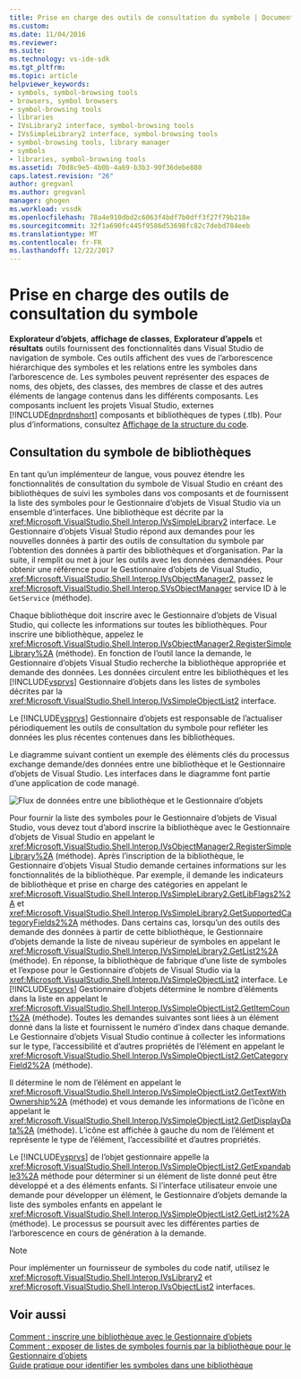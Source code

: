 ```yaml
---
title: Prise en charge des outils de consultation du symbole | Documents Microsoft
ms.custom: 
ms.date: 11/04/2016
ms.reviewer: 
ms.suite: 
ms.technology: vs-ide-sdk
ms.tgt_pltfrm: 
ms.topic: article
helpviewer_keywords:
- symbols, symbol-browsing tools
- browsers, symbol browsers
- symbol-browsing tools
- libraries
- IVsLibrary2 interface, symbol-browsing tools
- IVsSimpleLibrary2 interface, symbol-browsing tools
- symbol-browsing tools, library manager
- symbols
- libraries, symbol-browsing tools
ms.assetid: 70d8c9e5-4b0b-4a69-b3b3-90f36debe880
caps.latest.revision: "26"
author: gregvanl
ms.author: gregvanl
manager: ghogen
ms.workload: vssdk
ms.openlocfilehash: 78a4e910dbd2c6063f4bdf7b0dff3f27f79b218e
ms.sourcegitcommit: 32f1a690fc445f9586d53698fc82c7debd784eeb
ms.translationtype: MT
ms.contentlocale: fr-FR
ms.lasthandoff: 12/22/2017
---
```

# <a name="supporting-symbol-browsing-tools"></a>Prise en charge des outils de consultation du symbole
**Explorateur d’objets**, **affichage de classes**, **Explorateur d’appels** et **résultats** outils fournissent des fonctionnalités dans Visual Studio de navigation de symbole. Ces outils affichent des vues de l’arborescence hiérarchique des symboles et les relations entre les symboles dans l’arborescence de. Les symboles peuvent représenter des espaces de noms, des objets, des classes, des membres de classe et des autres éléments de langage contenus dans les différents composants. Les composants incluent les projets Visual Studio, externes [!INCLUDE[dnprdnshort](../../code-quality/includes/dnprdnshort_md.md)] composants et bibliothèques de types (.tlb). Pour plus d’informations, consultez [Affichage de la structure du code](../../ide/viewing-the-structure-of-code.md).  
  
## <a name="symbol-browsing-libraries"></a>Consultation du symbole de bibliothèques  
 En tant qu’un implémenteur de langue, vous pouvez étendre les fonctionnalités de consultation du symbole de Visual Studio en créant des bibliothèques de suivi les symboles dans vos composants et de fournissent la liste des symboles pour le Gestionnaire d’objets de Visual Studio via un ensemble d’interfaces. Une bibliothèque est décrite par la <xref:Microsoft.VisualStudio.Shell.Interop.IVsSimpleLibrary2> interface. Le Gestionnaire d’objets Visual Studio répond aux demandes pour les nouvelles données à partir des outils de consultation du symbole par l’obtention des données à partir des bibliothèques et d’organisation. Par la suite, il remplit ou met à jour les outils avec les données demandées. Pour obtenir une référence pour le Gestionnaire d’objets de Visual Studio, <xref:Microsoft.VisualStudio.Shell.Interop.IVsObjectManager2>, passez le <xref:Microsoft.VisualStudio.Shell.Interop.SVsObjectManager> service ID à le `GetService` (méthode).  
  
 Chaque bibliothèque doit inscrire avec le Gestionnaire d’objets de Visual Studio, qui collecte les informations sur toutes les bibliothèques. Pour inscrire une bibliothèque, appelez le <xref:Microsoft.VisualStudio.Shell.Interop.IVsObjectManager2.RegisterSimpleLibrary%2A> (méthode). En fonction de l’outil lance la demande, le Gestionnaire d’objets Visual Studio recherche la bibliothèque appropriée et demande des données. Les données circulent entre les bibliothèques et les [!INCLUDE[vsprvs](../../code-quality/includes/vsprvs_md.md)] Gestionnaire d’objets dans les listes de symboles décrites par la <xref:Microsoft.VisualStudio.Shell.Interop.IVsSimpleObjectList2> interface.  
  
 Le [!INCLUDE[vsprvs](../../code-quality/includes/vsprvs_md.md)] Gestionnaire d’objets est responsable de l’actualiser périodiquement les outils de consultation du symbole pour refléter les données les plus récentes contenues dans les bibliothèques.  
  
 Le diagramme suivant contient un exemple des éléments clés du processus exchange demande/des données entre une bibliothèque et le Gestionnaire d’objets de Visual Studio. Les interfaces dans le diagramme font partie d’une application de code managé.  
  
 ![Flux de données entre une bibliothèque et le Gestionnaire d’objets](../../extensibility/internals/media/callbrowserdiagram.gif "CallBrowserDiagram")  
  
 Pour fournir la liste des symboles pour le Gestionnaire d’objets de Visual Studio, vous devez tout d’abord inscrire la bibliothèque avec le Gestionnaire d’objets de Visual Studio en appelant le <xref:Microsoft.VisualStudio.Shell.Interop.IVsObjectManager2.RegisterSimpleLibrary%2A> (méthode). Après l’inscription de la bibliothèque, le Gestionnaire d’objets Visual Studio demande certaines informations sur les fonctionnalités de la bibliothèque. Par exemple, il demande les indicateurs de bibliothèque et prise en charge des catégories en appelant le <xref:Microsoft.VisualStudio.Shell.Interop.IVsSimpleLibrary2.GetLibFlags2%2A> et <xref:Microsoft.VisualStudio.Shell.Interop.IVsSimpleLibrary2.GetSupportedCategoryFields2%2A> méthodes. Dans certains cas, lorsqu’un des outils des demande des données à partir de cette bibliothèque, le Gestionnaire d’objets demande la liste de niveau supérieur de symboles en appelant le <xref:Microsoft.VisualStudio.Shell.Interop.IVsSimpleLibrary2.GetList2%2A> (méthode). En réponse, la bibliothèque de fabrique d’une liste de symboles et l’expose pour le Gestionnaire d’objets de Visual Studio via la <xref:Microsoft.VisualStudio.Shell.Interop.IVsSimpleObjectList2> interface. Le [!INCLUDE[vsprvs](../../code-quality/includes/vsprvs_md.md)] Gestionnaire d’objets détermine le nombre d’éléments dans la liste en appelant le <xref:Microsoft.VisualStudio.Shell.Interop.IVsSimpleObjectList2.GetItemCount%2A> (méthode). Toutes les demandes suivantes sont liées à un élément donné dans la liste et fournissent le numéro d’index dans chaque demande. Le Gestionnaire d’objets Visual Studio continue à collecter les informations sur le type, l’accessibilité et d’autres propriétés de l’élément en appelant le <xref:Microsoft.VisualStudio.Shell.Interop.IVsSimpleObjectList2.GetCategoryField2%2A> (méthode).  
  
 Il détermine le nom de l’élément en appelant le <xref:Microsoft.VisualStudio.Shell.Interop.IVsSimpleObjectList2.GetTextWithOwnership%2A> (méthode) et vous demande les informations de l’icône en appelant le <xref:Microsoft.VisualStudio.Shell.Interop.IVsSimpleObjectList2.GetDisplayData%2A> (méthode). L’icône est affichée à gauche du nom de l’élément et représente le type de l’élément, l’accessibilité et d’autres propriétés.  
  
 Le [!INCLUDE[vsprvs](../../code-quality/includes/vsprvs_md.md)] de l’objet gestionnaire appelle la <xref:Microsoft.VisualStudio.Shell.Interop.IVsSimpleObjectList2.GetExpandable3%2A> méthode pour déterminer si un élément de liste donné peut être développé et a des éléments enfants. Si l’interface utilisateur envoie une demande pour développer un élément, le Gestionnaire d’objets demande la liste des symboles enfants en appelant le <xref:Microsoft.VisualStudio.Shell.Interop.IVsSimpleObjectList2.GetList2%2A> (méthode). Le processus se poursuit avec les différentes parties de l’arborescence en cours de génération à la demande.  
  
> [!NOTE]
>  Pour implémenter un fournisseur de symboles du code natif, utilisez le <xref:Microsoft.VisualStudio.Shell.Interop.IVsLibrary2> et <xref:Microsoft.VisualStudio.Shell.Interop.IVsObjectList2> interfaces.  
  
## <a name="see-also"></a>Voir aussi  
 [Comment : inscrire une bibliothèque avec le Gestionnaire d’objets](../../extensibility/internals/how-to-register-a-library-with-the-object-manager.md)   
 [Comment : exposer de listes de symboles fournis par la bibliothèque pour le Gestionnaire d’objets](../../extensibility/internals/how-to-expose-lists-of-symbols-provided-by-the-library-to-the-object-manager.md)   
 [Guide pratique pour identifier les symboles dans une bibliothèque](../../extensibility/internals/how-to-identify-symbols-in-a-library.md)
